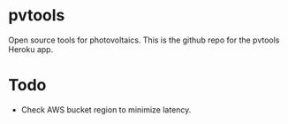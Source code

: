 # pvtools
Open source tools for photovoltaics. This is the github repo for the pvtools Heroku app.

# Todo

- Check AWS bucket region to minimize latency.

